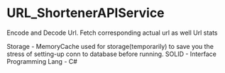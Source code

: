 # URL_ShortenerAPIService
Encode and Decode Url. Fetch corresponding actual url as well Url stats

Storage - MemoryCache used for storage(temporarily) to save you the stress of setting-up conn to database before running.
SOLID - Interface
Programming Lang - C#


